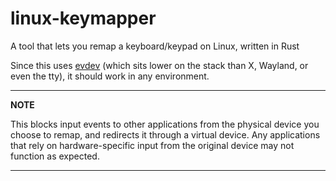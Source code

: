# linux-keymapper

A tool that lets you remap a keyboard/keypad on Linux, written in Rust

Since this uses [evdev](https://www.freedesktop.wiki/Software/libevdev/) (which sits lower on the stack than X, Wayland, or even the tty), it should work in any environment.

---

**NOTE**

This blocks input events to other applications from the physical device you choose to remap, and redirects it through a virtual device. Any applications that rely on hardware-specific input from the original device may not function as expected.

---
